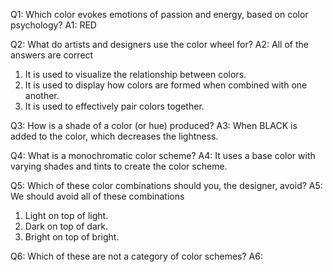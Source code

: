 Q1: Which color evokes emotions of passion and energy, based on color psychology?
A1: RED

Q2: What do artists and designers use the color wheel for?
A2: All of the answers are correct

1. It is used to visualize the relationship between colors.
2. It is used to display how colors are formed when combined with one another.
3. It is used to effectively pair colors together.

Q3: How is a shade of a color (or hue) produced?
A3: When BLACK is added to the color, which decreases the lightness.

Q4: What is a monochromatic color scheme?
A4: It uses a base color with varying shades and tints to create the color scheme.

Q5: Which of these color combinations should you, the designer, avoid?
A5: We should avoid all of these combinations

1. Light on top of light.
2. Dark on top of dark.
3. Bright on top of bright.

Q6: Which of these are not a category of color schemes?
A6:
